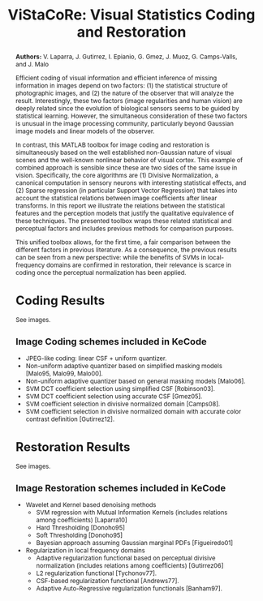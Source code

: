 ---
title: "ViStaCoRe: Visual Statistics Coding and Restoration"
abstract: |
  **Authors:** V. Laparra, J. Gutirrez, I. Epianio, G. Gmez, J. Muoz, G. Camps-Valls, and J. Malo
  
  Efficient coding of visual information and efficient inference of missing information in images depend on two factors: (1) the statistical structure of photographic images, and (2) the nature of the observer that will analyze the result. Interestingly, these two factors (image regularities and human vision) are deeply related since the evolution of biological sensors seems to be guided by statistical learning. However, the simultaneous consideration of these two factors is unusual in the image processing community, particularly beyond Gaussian image models and linear models of the observer.

  In contrast, this MATLAB toolbox for image coding and restoration is simultaneously based on the well established non-Gaussian nature of visual scenes and the well-known nonlinear behavior of visual cortex. This example of combined approach is sensible since these are two sides of the same issue in vision. Specifically, the core algorithms are (1) Divisive Normalization, a canonical computation in sensory neurons with interesting statistical effects, and (2) Sparse regression (in particular Support Vector Regression) that takes into account the statistical relations between image coefficients after linear transforms. In this report we illustrate the relations between the statistical features and the perception models that justify the qualitative equivalence of these techniques. The presented toolbox wraps these related statistical and perceptual factors and includes previous methods for comparison purposes.
  
  This unified toolbox allows, for the first time, a fair comparison between the different factors in previous literature. As a consequence, the previous results can be seen from a new perspective: while the benefits of SVMs in local-frequency domains are confirmed in restoration, their relevance is scarce in coding once the perceptual normalization has been applied.

  # Coding Results

  See images.

  ## Image Coding schemes included in KeCode

  - JPEG-like coding: linear CSF + uniform quantizer.
  - Non-uniform adaptive quantizer based on simplified masking models [Malo95, Malo99, Malo00].
  - Non-uniform adaptive quantizer based on general masking models [Malo06].
  - SVM DCT coefficient selection using simplified CSF [Robinson03].
  - SVM DCT coefficient selection using accurate CSF [Gmez05].
  - SVM coefficient selection in divisive normalized domain [Camps08].
  - SVM coefficient selection in divisive normalized domain with accurate color contrast definition [Gutirrez12].

  # Restoration Results

  See images.

  ## Image Restoration schemes included in KeCode

  - Wavelet and Kernel based denoising methods
    - SVM regression with Mutual Information Kernels (includes relations among coefficients) [Laparra10]
    - Hard Thresholding [Donoho95]
    - Soft Thresholding [Donoho95]
    - Bayesian approach assuming Gaussian marginal PDFs [Figueiredo01] 
  - Regularization in local frequency domains
    - Adaptive regularization functional based on perceptual divisive normalization (includes relations among coefficients) [Gutirrez06]
    - L2 regularization functional [Tychonov77].
    - CSF-based regularization functional [Andrews77].
    - Adaptive Auto-Regressive regularization functionals [Banham97].



referencias:
  - nombre: "Non-linear image representation for efficient perceptual coding"
    autores: "J. Malo, I. Epifanio, R. Navarro, E. Simoncelli"
    publicacion: "IEEE Trans. Im. Proc., 15(1):6880, 2006"
  
  - nombre: "Perceptual adaptive insensitivity for support vector machine image coding"
    autores: "G. Gómez, G. Camps-Valls, J. Gutíerrez, J. Malo"
    publicacion: "IEEE Transactions on Neural Networks, 16(6):15741581, 2005"

  - nombre: "On the suitable domain for SVM training in image coding"
    autores: "G. Camps-Valls, J. Gutíerrez, G. Gómez, J. Malo"
    publicacion: "Journal of Machine Learning Research, 9:4966, 2008"

  - nombre: "A Color Contrast Definition for Perceptually based Color Image Coding"
    autores: "J. Gutíerrez, M.J. Luque, G. Camps-Valls, J. Malo"
    publicacion: "Recent patents on Signal Processing. 2(1):33-55, 2012"

  - nombre: "Regularization operators for natural images based on nonlinear perception models"
    autores: "J. Gutíerrez, F. Ferri, J. Malo"
    publicacion: "IEEE Tr. Im. Proc., 15(1):189200, 2006"

  - nombre: "Image denoising with kernels based on natural image relations"
    autores: "V. Laparra, J. Gutíerrez, G. Camps-Valls, J. Malo"
    publicacion: "Journal of Machine Learning Research, 11:873903, 2010"

enlaces:
  - nombre: "Full Matlab Package"
    url: "https://huggingface.co/datasets/isp-uv-es/Web_site_legacy/resolve/main/code/soft_imvideo/kecode/KeCoDe.zip"
    descripcion: "Download the complete MATLAB toolbox for image coding and restoration."

imagenes:
  - ruta: "jpeg91_055.webp"
    titulo: "[JPEG-like Coding](#coding-results)"
    descripcion: "JPEG-like coding [Wallace91] with CSF and uniform quantizer."

  - ruta: "malo99_055.webp"
    titulo: "[Simplified Masking](#coding-results)"
    descripcion: "Image coded using simplified masking methods [Malo95, Malo99, Malo00]."

  - ruta: "malo06_055.webp"
    titulo: "[General Masking](#coding-results)"
    descripcion: "Image coded with general masking methods [Malo06]."

  - ruta: "robinson03_055.webp"
    titulo: "[SVM with Simplified CSF](#coding-results)"
    descripcion: "Support Vector Machine (SVM) coding with simplified CSF [Robinson03]."

  - ruta: "gomez05_055.webp"
    titulo: "[SVM with Accurate CSF](#coding-results)"
    descripcion: "Support Vector Machine (SVM) coding with accurate CSF [Gómez05]."

  - ruta: "camps08_055.webp"
    titulo: "[SVM with General Masking](#coding-results)"
    descripcion: "SVM with general masking in a divisive normalized domain [Camps08]."

  - ruta: "house_24.webp"
    titulo: "[Original Color Image](#coding-results)"
    descripcion: "Original color image with 24 bits per pixel."

  - ruta: "jpeg91_c_1.webp"
    titulo: "[JPEG Coding of Color Image](#coding-results)"
    descripcion: "JPEG-coded color image at 0.95 bits/pixel."

  - ruta: "simon08_c_1.webp"
    titulo: "[General Masking with SVM (Color)](#coding-results)"
    descripcion: "General masking combined with SVM for color image coding [Gutíerrez12]."

  - ruta: "distort_denois_im.webp"
    titulo: "[Gaussian Noise Reduction](#restoration-results)"
    descripcion: "Restored image after removing Gaussian noise with PSNR=25, SSIM=0.83."

  - ruta: "distort_deblur_im.webp"
    titulo: "[Blur and Gaussian Noise Reduction](#restoration-results)"
    descripcion: "Restored image after reducing blur and Gaussian noise with PSNR=24.6, SSIM=0.61."

  - ruta: "distort_JPEG_im.webp"
    titulo: "[JPEG Noise Reduction](#restoration-results)"
    descripcion: "Restored image after reducing JPEG compression noise with PSNR=25, SSIM=0.72."

  - ruta: "distort_salt_im.webp"
    titulo: "[Salt and Pepper Noise Reduction](#restoration-results)"
    descripcion: "Restored image after removing salt-and-pepper noise with PSNR=25.3, SSIM=0.83."

  - ruta: "restore_denois_im.webp"
    titulo: "[Regularization Denoising](#restoration-results)"
    descripcion: "Restored image using regularization methods for denoising."

  - ruta: "restor_deblur_im.webp"
    titulo: "[Regularization Deblurring](#restoration-results)"
    descripcion: "Restored image using regularization methods for deblurring and denoising."

  - ruta: "restorat_JPEG_im.webp"
    titulo: "[Regularization JPEG Noise Reduction](#restoration-results)"
    descripcion: "Restored image using regularization methods for removing JPEG noise."

  - ruta: "restorat_salt_im.webp"
    titulo: "[Regularization Salt-and-Pepper Reduction](#restoration-results)"
    descripcion: "Restored image using regularization methods for removing salt-and-pepper noise."

  - ruta: "results_denoise_wav_400_im.webp"
    titulo: "[Wavelet Denoising](#restoration-results)"
    descripcion: "Denoised image using wavelet and kernel-based methods."

  - ruta: "results_denoise_jpeg_wav_im.webp"
    titulo: "[JPEG Noise Removal Using Wavelet](#restoration-results)"
    descripcion: "Restored image using wavelet-based methods to remove JPEG compression noise."
---